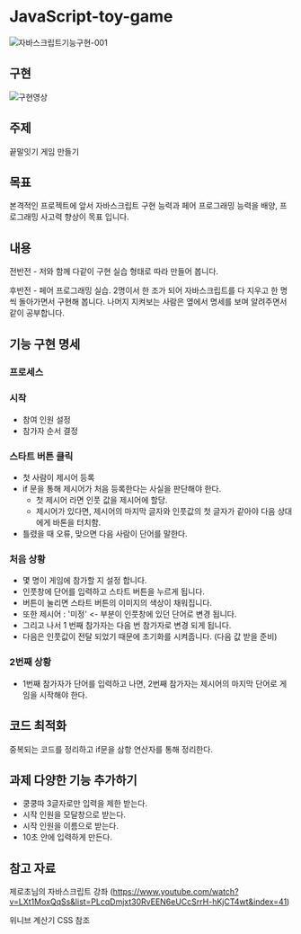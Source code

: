 # JavaScript-toy-game

![자바스크립트기능구현-001](https://user-images.githubusercontent.com/85912592/173371781-46e653aa-1aa7-46cc-80c2-23a7a12fa395.png)
## 구현
![구현영상](https://user-images.githubusercontent.com/85912592/173733117-93bcadfc-21c5-4c64-862c-4269f7cd2935.gif)


## 주제

끝말잇기 게임 만들기

## 목표

본격적인 프로젝트에 앞서 자바스크립트 구현 능력과 페어 프로그래밍 능력을 배양, 
프로그래밍 사고력 향상이 목표 입니다.
## 내용

전반전 - 저와 함께 다같이 구현 실습 형태로 따라 만들어 봅니다.

후반전 - 페어 프로그래밍 실습. 2명이서 한 조가 되어 자바스크립트를 다 지우고 한 명씩 돌아가면서 구현해 봅니다. 나머지 지켜보는 사람은 옆에서 명세를 보며 알려주면서 같이 공부합니다.

## 기능 구현 명세

### 프로세스

### 시작
- 참여 인원 설정
- 참가자 순서 결정

### 스타트 버튼 클릭
- 첫 사람이 제시어 등록
- if 문을 통해 제시어가 처음 등록한다는 사실을 판단해야 한다.
  - 첫 제시어 라면 인풋 값을 제시어에 할당.
  - 제시어가 있다면, 제시어의 마지막 글자와 인풋값의 첫 글자가 같아야 다음 상대에게 바톤을 터치함.
- 틀렸을 때 오류, 맞으면 다음 사람이 단어를 말한다.

### 처음 상황
- 몇 명이 게임에 참가할 지 설정 합니다.
- 인풋창에 단어를 입력하고 스타트 버튼을 누르게 됩니다.
- 버튼이 눌리면 스타트 버튼의 이미지의 색상이 채워집니다.
- 또한 제시어 : '미정' <- 부분이 인풋창에 있던 단어로 변경 됩니다.
- 그리고 나서 1 번째 참가자는 다음 번 참가자로 변경 되게 됩니다.
- 다음은 인풋값이 전달 되었기 때문에 초기화를 시켜줍니다. (다음 값 받을 준비)

### 2번째 상황
- 1번째 참가자가 단어를 입력하고 나면, 2번째 참가자는 제시어의 마지막 단어로 게임을 시작해야 한다.

## 코드 최적화
중복되는 코드를 정리하고 if문을 삼항 연산자를 통해 정리한다. 

## 과제 다양한 기능 추가하기
- 쿵쿵따 3글자로만 입력을 제한 받는다.
- 시작 인원을 모달창으로 받는다.
- 시작 인원을 이름으로 받는다.
- 10초 안에 입력하게 만든다.


## 참고 자료
제로초님의 자바스크립트 강좌
(https://www.youtube.com/watch?v=LXt1MoxQqSs&list=PLcqDmjxt30RvEEN6eUCcSrrH-hKjCT4wt&index=41)

위니브 계산기 CSS 참조
